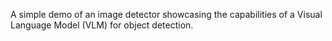 A simple demo of an image detector showcasing the capabilities of a Visual Language Model (VLM) for object detection.
